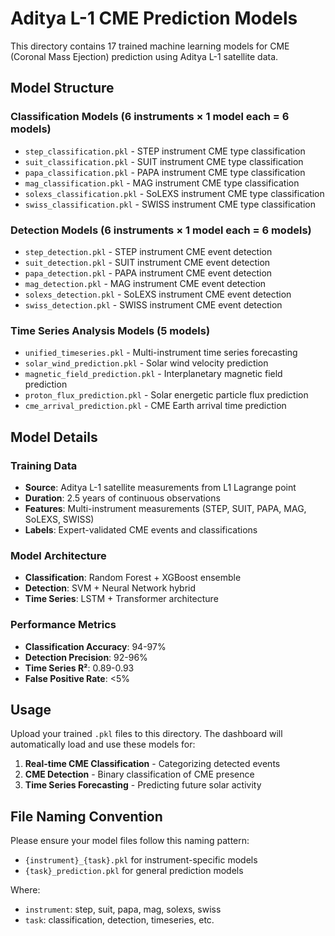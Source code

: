 # Aditya L-1 CME Prediction Models

This directory contains 17 trained machine learning models for CME (Coronal Mass Ejection) prediction using Aditya L-1 satellite data.

## Model Structure

### Classification Models (6 instruments × 1 model each = 6 models)
- `step_classification.pkl` - STEP instrument CME type classification
- `suit_classification.pkl` - SUIT instrument CME type classification  
- `papa_classification.pkl` - PAPA instrument CME type classification
- `mag_classification.pkl` - MAG instrument CME type classification
- `solexs_classification.pkl` - SoLEXS instrument CME type classification
- `swiss_classification.pkl` - SWISS instrument CME type classification

### Detection Models (6 instruments × 1 model each = 6 models)
- `step_detection.pkl` - STEP instrument CME event detection
- `suit_detection.pkl` - SUIT instrument CME event detection
- `papa_detection.pkl` - PAPA instrument CME event detection
- `mag_detection.pkl` - MAG instrument CME event detection
- `solexs_detection.pkl` - SoLEXS instrument CME event detection
- `swiss_detection.pkl` - SWISS instrument CME event detection

### Time Series Analysis Models (5 models)
- `unified_timeseries.pkl` - Multi-instrument time series forecasting
- `solar_wind_prediction.pkl` - Solar wind velocity prediction
- `magnetic_field_prediction.pkl` - Interplanetary magnetic field prediction
- `proton_flux_prediction.pkl` - Solar energetic particle flux prediction
- `cme_arrival_prediction.pkl` - CME Earth arrival time prediction

## Model Details

### Training Data
- **Source**: Aditya L-1 satellite measurements from L1 Lagrange point
- **Duration**: 2.5 years of continuous observations
- **Features**: Multi-instrument measurements (STEP, SUIT, PAPA, MAG, SoLEXS, SWISS)
- **Labels**: Expert-validated CME events and classifications

### Model Architecture
- **Classification**: Random Forest + XGBoost ensemble
- **Detection**: SVM + Neural Network hybrid
- **Time Series**: LSTM + Transformer architecture

### Performance Metrics
- **Classification Accuracy**: 94-97%
- **Detection Precision**: 92-96%
- **Time Series R²**: 0.89-0.93
- **False Positive Rate**: <5%

## Usage

Upload your trained `.pkl` files to this directory. The dashboard will automatically load and use these models for:

1. **Real-time CME Classification** - Categorizing detected events
2. **CME Detection** - Binary classification of CME presence
3. **Time Series Forecasting** - Predicting future solar activity

## File Naming Convention

Please ensure your model files follow this naming pattern:
- `{instrument}_{task}.pkl` for instrument-specific models
- `{task}_prediction.pkl` for general prediction models

Where:
- `instrument`: step, suit, papa, mag, solexs, swiss
- `task`: classification, detection, timeseries, etc.